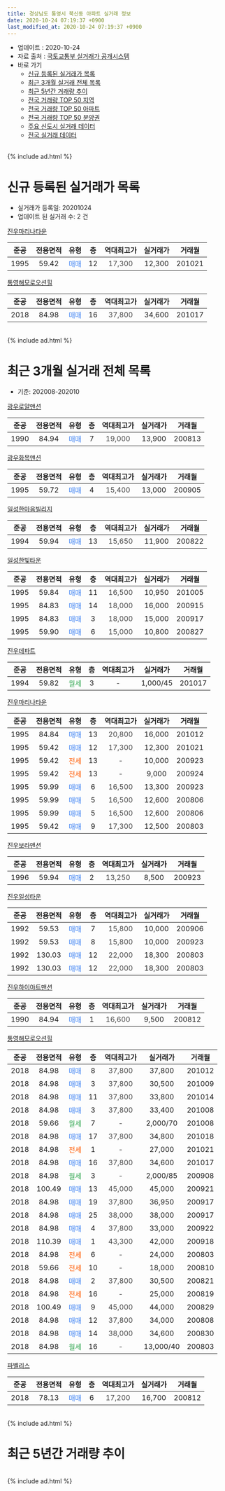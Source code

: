 ```yaml
---
title: 경상남도 통영시 북신동 아파트 실거래 정보
date: 2020-10-24 07:19:37 +0900
last_modified_at: 2020-10-24 07:19:37 +0900
---
```


* 업데이트 : 2020-10-24
* 자료 출처 : [국토교통부 실거래가 공개시스템](http://rt.molit.go.kr)
* 바로 가기
    * [신규 등록된 실거래가 목록](#신규-등록된-실거래가-목록)
    * [최근 3개월 실거래 전체 목록](#최근-3개월-실거래-전체-목록)
    * [최근 5년간 거래량 추이](#최근-5년간-거래량-추이)
    * [전국 거래량 TOP 50 지역](https://inasie.github.io/apt-trade-info/최근-3개월-전국에서-가장-거래가-많이-발생한-지역)
    * [전국 거래량 TOP 50 아파트](https://inasie.github.io/apt-trade-info/최근-3개월-전국에서-가장-거래가-많이-발생한-아파트)
    * [전국 거래량 TOP 50 분양권](https://inasie.github.io/apt-trade-info/최근-3개월-전국에서-가장-거래가-많이-발생한-분양권)
    * [주요 신도시 실거래 데이터](https://inasie.github.io/apt-trade-info/주요-신도시)
    * [전국 실거래 데이터](https://inasie.github.io/apt-trade-info/전국)
<br>
{% include ad.html %}
<br>

# 신규 등록된 실거래가 목록
* 실거래가 등록일: 20201024
* 업데이트 된 실거래 수: 2 건


[진우마리나타운](https://search.naver.com/search.naver?query=%EA%B2%BD%EC%83%81%EB%82%A8%EB%8F%84+%ED%86%B5%EC%98%81%EC%8B%9C+%EB%B6%81%EC%8B%A0%EB%8F%99+%EC%A7%84%EC%9A%B0%EB%A7%88%EB%A6%AC%EB%82%98%ED%83%80%EC%9A%B4)

|준공|전용면적|유형|층|역대최고가|실거래가|거래월|
|:---:|:---:|:---:|:---:|:---:|:---:|:---:|
|1995|59.42|<span style="color:#4285f3">매매</span>|12|<span style="color:#444444">17,300</span>|12,300|201021|

[통영해모로오션힐](https://search.naver.com/search.naver?query=%EA%B2%BD%EC%83%81%EB%82%A8%EB%8F%84+%ED%86%B5%EC%98%81%EC%8B%9C+%EB%B6%81%EC%8B%A0%EB%8F%99+%ED%86%B5%EC%98%81%ED%95%B4%EB%AA%A8%EB%A1%9C%EC%98%A4%EC%85%98%ED%9E%90)

|준공|전용면적|유형|층|역대최고가|실거래가|거래월|
|:---:|:---:|:---:|:---:|:---:|:---:|:---:|
|2018|84.98|<span style="color:#4285f3">매매</span>|16|<span style="color:#444444">37,800</span>|34,600|201017|


<br>
{% include ad.html %}
<br>

# 최근 3개월 실거래 전체 목록
* 기준: 202008-202010


[광우로얄맨션](https://search.naver.com/search.naver?query=%EA%B2%BD%EC%83%81%EB%82%A8%EB%8F%84+%ED%86%B5%EC%98%81%EC%8B%9C+%EB%B6%81%EC%8B%A0%EB%8F%99+%EA%B4%91%EC%9A%B0%EB%A1%9C%EC%96%84%EB%A7%A8%EC%85%98)

|준공|전용면적|유형|층|역대최고가|실거래가|거래월|
|:---:|:---:|:---:|:---:|:---:|:---:|:---:|
|1990|84.94|<span style="color:#4285f3">매매</span>|7|<span style="color:#444444">19,000</span>|13,900|200813|

[광우화목맨션](https://search.naver.com/search.naver?query=%EA%B2%BD%EC%83%81%EB%82%A8%EB%8F%84+%ED%86%B5%EC%98%81%EC%8B%9C+%EB%B6%81%EC%8B%A0%EB%8F%99+%EA%B4%91%EC%9A%B0%ED%99%94%EB%AA%A9%EB%A7%A8%EC%85%98)

|준공|전용면적|유형|층|역대최고가|실거래가|거래월|
|:---:|:---:|:---:|:---:|:---:|:---:|:---:|
|1995|59.72|<span style="color:#4285f3">매매</span>|4|<span style="color:#444444">15,400</span>|13,000|200905|

[일성한마음빌리지](https://search.naver.com/search.naver?query=%EA%B2%BD%EC%83%81%EB%82%A8%EB%8F%84+%ED%86%B5%EC%98%81%EC%8B%9C+%EB%B6%81%EC%8B%A0%EB%8F%99+%EC%9D%BC%EC%84%B1%ED%95%9C%EB%A7%88%EC%9D%8C%EB%B9%8C%EB%A6%AC%EC%A7%80)

|준공|전용면적|유형|층|역대최고가|실거래가|거래월|
|:---:|:---:|:---:|:---:|:---:|:---:|:---:|
|1994|59.94|<span style="color:#4285f3">매매</span>|13|<span style="color:#444444">15,650</span>|11,900|200822|

[일성한빛타운](https://search.naver.com/search.naver?query=%EA%B2%BD%EC%83%81%EB%82%A8%EB%8F%84+%ED%86%B5%EC%98%81%EC%8B%9C+%EB%B6%81%EC%8B%A0%EB%8F%99+%EC%9D%BC%EC%84%B1%ED%95%9C%EB%B9%9B%ED%83%80%EC%9A%B4)

|준공|전용면적|유형|층|역대최고가|실거래가|거래월|
|:---:|:---:|:---:|:---:|:---:|:---:|:---:|
|1995|59.84|<span style="color:#4285f3">매매</span>|11|<span style="color:#444444">16,500</span>|10,950|201005|
|1995|84.83|<span style="color:#4285f3">매매</span>|14|<span style="color:#444444">18,000</span>|16,000|200915|
|1995|84.83|<span style="color:#4285f3">매매</span>|3|<span style="color:#444444">18,000</span>|15,000|200917|
|1995|59.90|<span style="color:#4285f3">매매</span>|6|<span style="color:#444444">15,000</span>|10,800|200827|

[진우데파트](https://search.naver.com/search.naver?query=%EA%B2%BD%EC%83%81%EB%82%A8%EB%8F%84+%ED%86%B5%EC%98%81%EC%8B%9C+%EB%B6%81%EC%8B%A0%EB%8F%99+%EC%A7%84%EC%9A%B0%EB%8D%B0%ED%8C%8C%ED%8A%B8)

|준공|전용면적|유형|층|역대최고가|실거래가|거래월|
|:---:|:---:|:---:|:---:|:---:|:---:|:---:|
|1994|59.82|<span style="color:#34a853">월세</span>|3|<span style="color:#444444">-</span>|1,000/45|201017|

[진우마리나타운](https://search.naver.com/search.naver?query=%EA%B2%BD%EC%83%81%EB%82%A8%EB%8F%84+%ED%86%B5%EC%98%81%EC%8B%9C+%EB%B6%81%EC%8B%A0%EB%8F%99+%EC%A7%84%EC%9A%B0%EB%A7%88%EB%A6%AC%EB%82%98%ED%83%80%EC%9A%B4)

|준공|전용면적|유형|층|역대최고가|실거래가|거래월|
|:---:|:---:|:---:|:---:|:---:|:---:|:---:|
|1995|84.84|<span style="color:#4285f3">매매</span>|13|<span style="color:#444444">20,800</span>|16,000|201012|
|1995|59.42|<span style="color:#4285f3">매매</span>|12|<span style="color:#444444">17,300</span>|12,300|201021|
|1995|59.42|<span style="color:#ff5a00">전세</span>|13|<span style="color:#444444">-</span>|10,000|200923|
|1995|59.42|<span style="color:#ff5a00">전세</span>|13|<span style="color:#444444">-</span>|9,000|200924|
|1995|59.99|<span style="color:#4285f3">매매</span>|6|<span style="color:#444444">16,500</span>|13,300|200923|
|1995|59.99|<span style="color:#4285f3">매매</span>|5|<span style="color:#444444">16,500</span>|12,600|200806|
|1995|59.99|<span style="color:#4285f3">매매</span>|5|<span style="color:#444444">16,500</span>|12,600|200806|
|1995|59.42|<span style="color:#4285f3">매매</span>|9|<span style="color:#444444">17,300</span>|12,500|200803|

[진우보라맨션](https://search.naver.com/search.naver?query=%EA%B2%BD%EC%83%81%EB%82%A8%EB%8F%84+%ED%86%B5%EC%98%81%EC%8B%9C+%EB%B6%81%EC%8B%A0%EB%8F%99+%EC%A7%84%EC%9A%B0%EB%B3%B4%EB%9D%BC%EB%A7%A8%EC%85%98)

|준공|전용면적|유형|층|역대최고가|실거래가|거래월|
|:---:|:---:|:---:|:---:|:---:|:---:|:---:|
|1996|59.94|<span style="color:#4285f3">매매</span>|2|<span style="color:#444444">13,250</span>|8,500|200923|

[진우일성타운](https://search.naver.com/search.naver?query=%EA%B2%BD%EC%83%81%EB%82%A8%EB%8F%84+%ED%86%B5%EC%98%81%EC%8B%9C+%EB%B6%81%EC%8B%A0%EB%8F%99+%EC%A7%84%EC%9A%B0%EC%9D%BC%EC%84%B1%ED%83%80%EC%9A%B4)

|준공|전용면적|유형|층|역대최고가|실거래가|거래월|
|:---:|:---:|:---:|:---:|:---:|:---:|:---:|
|1992|59.53|<span style="color:#4285f3">매매</span>|7|<span style="color:#444444">15,800</span>|10,000|200906|
|1992|59.53|<span style="color:#4285f3">매매</span>|8|<span style="color:#444444">15,800</span>|10,000|200923|
|1992|130.03|<span style="color:#4285f3">매매</span>|12|<span style="color:#444444">22,000</span>|18,300|200803|
|1992|130.03|<span style="color:#4285f3">매매</span>|12|<span style="color:#444444">22,000</span>|18,300|200803|

[진우하이야트맨션](https://search.naver.com/search.naver?query=%EA%B2%BD%EC%83%81%EB%82%A8%EB%8F%84+%ED%86%B5%EC%98%81%EC%8B%9C+%EB%B6%81%EC%8B%A0%EB%8F%99+%EC%A7%84%EC%9A%B0%ED%95%98%EC%9D%B4%EC%95%BC%ED%8A%B8%EB%A7%A8%EC%85%98)

|준공|전용면적|유형|층|역대최고가|실거래가|거래월|
|:---:|:---:|:---:|:---:|:---:|:---:|:---:|
|1990|84.94|<span style="color:#4285f3">매매</span>|1|<span style="color:#444444">16,600</span>|9,500|200812|

[통영해모로오션힐](https://search.naver.com/search.naver?query=%EA%B2%BD%EC%83%81%EB%82%A8%EB%8F%84+%ED%86%B5%EC%98%81%EC%8B%9C+%EB%B6%81%EC%8B%A0%EB%8F%99+%ED%86%B5%EC%98%81%ED%95%B4%EB%AA%A8%EB%A1%9C%EC%98%A4%EC%85%98%ED%9E%90)

|준공|전용면적|유형|층|역대최고가|실거래가|거래월|
|:---:|:---:|:---:|:---:|:---:|:---:|:---:|
|2018|84.98|<span style="color:#4285f3">매매</span>|8|<span style="color:#444444">37,800</span>|37,800|201012|
|2018|84.98|<span style="color:#4285f3">매매</span>|3|<span style="color:#444444">37,800</span>|30,500|201009|
|2018|84.98|<span style="color:#4285f3">매매</span>|11|<span style="color:#444444">37,800</span>|33,800|201014|
|2018|84.98|<span style="color:#4285f3">매매</span>|3|<span style="color:#444444">37,800</span>|33,400|201008|
|2018|59.66|<span style="color:#34a853">월세</span>|7|<span style="color:#444444">-</span>|2,000/70|201008|
|2018|84.98|<span style="color:#4285f3">매매</span>|17|<span style="color:#444444">37,800</span>|34,800|201018|
|2018|84.98|<span style="color:#ff5a00">전세</span>|1|<span style="color:#444444">-</span>|27,000|201021|
|2018|84.98|<span style="color:#4285f3">매매</span>|16|<span style="color:#444444">37,800</span>|34,600|201017|
|2018|84.98|<span style="color:#34a853">월세</span>|3|<span style="color:#444444">-</span>|2,000/85|200908|
|2018|100.49|<span style="color:#4285f3">매매</span>|13|<span style="color:#444444">45,000</span>|45,000|200921|
|2018|84.98|<span style="color:#4285f3">매매</span>|19|<span style="color:#444444">37,800</span>|36,950|200917|
|2018|84.98|<span style="color:#4285f3">매매</span>|25|<span style="color:#444444">38,000</span>|38,000|200917|
|2018|84.98|<span style="color:#4285f3">매매</span>|4|<span style="color:#444444">37,800</span>|33,000|200922|
|2018|110.39|<span style="color:#4285f3">매매</span>|1|<span style="color:#444444">43,300</span>|42,000|200918|
|2018|84.98|<span style="color:#ff5a00">전세</span>|6|<span style="color:#444444">-</span>|24,000|200803|
|2018|59.66|<span style="color:#ff5a00">전세</span>|10|<span style="color:#444444">-</span>|18,000|200810|
|2018|84.98|<span style="color:#4285f3">매매</span>|2|<span style="color:#444444">37,800</span>|30,500|200821|
|2018|84.98|<span style="color:#ff5a00">전세</span>|16|<span style="color:#444444">-</span>|25,000|200819|
|2018|100.49|<span style="color:#4285f3">매매</span>|9|<span style="color:#444444">45,000</span>|44,000|200829|
|2018|84.98|<span style="color:#4285f3">매매</span>|12|<span style="color:#444444">37,800</span>|34,000|200808|
|2018|84.98|<span style="color:#4285f3">매매</span>|14|<span style="color:#444444">38,000</span>|34,600|200830|
|2018|84.98|<span style="color:#34a853">월세</span>|16|<span style="color:#444444">-</span>|13,000/40|200803|


<script async src="//pagead2.googlesyndication.com/pagead/js/adsbygoogle.js"></script>
<!-- 기본 -->
<ins class="adsbygoogle"
     style="display:block"
     data-ad-client="ca-pub-2446590836940007"
     data-ad-slot="1659523306"
     data-ad-format="auto"
     data-full-width-responsive="true"></ins>
<script>
(adsbygoogle = window.adsbygoogle || []).push({});
</script>


[파벨리스](https://search.naver.com/search.naver?query=%EA%B2%BD%EC%83%81%EB%82%A8%EB%8F%84+%ED%86%B5%EC%98%81%EC%8B%9C+%EB%B6%81%EC%8B%A0%EB%8F%99+%ED%8C%8C%EB%B2%A8%EB%A6%AC%EC%8A%A4)

|준공|전용면적|유형|층|역대최고가|실거래가|거래월|
|:---:|:---:|:---:|:---:|:---:|:---:|:---:|
|2018|78.13|<span style="color:#4285f3">매매</span>|6|<span style="color:#444444">17,200</span>|16,700|200812|


<br>
{% include ad.html %}
<br>

# 최근 5년간 거래량 추이


<div style="width:100%;">
    <canvas id="deal_progress" height="200"></canvas>
</div>

<script>
new Chart(document.getElementById("deal_progress"), {
    type: 'line',
    data: {
        labels: ['201510','201511','201512','201601','201602','201603','201604','201605','201606','201607','201608','201609','201610','201611','201612','201701','201702','201703','201704','201705','201706','201707','201708','201709','201710','201711','201712','201801','201802','201803','201804','201805','201806','201807','201808','201809','201810','201811','201812','201901','201902','201903','201904','201905','201906','201907','201908','201909','201910','201911','201912','202001','202002','202003','202004','202005','202006','202007','202008','202009','202010'],
        datasets: [{
            label: '매매',
            pointRadius: 1,
            data: [7, 7, 11, 7, 8, 7, 6, 6, 10, 8, 5, 5, 9, 5, 0, 3, 5, 6, 3, 5, 3, 7, 6, 8, 2, 4, 2, 3, 2, 12, 9, 10, 16, 12, 16, 35, 44, 29, 35, 21, 15, 20, 16, 12, 8, 9, 11, 12, 14, 13, 8, 7, 12, 9, 7, 8, 12, 17, 14, 12, 9],
            borderColor: "rgba(255, 201, 14, 1)",
            backgroundColor: "rgba(255, 201, 14, 0.5)",
            fill: false,
            lineTension: 0
        },{
            label: '전월세',
            pointRadius: 1,
            data: [1, 2, 1, 0, 3, 2, 1, 3, 0, 2, 2, 1, 2, 3, 4, 2, 2, 3, 0, 1, 1, 2, 3, 0, 2, 6, 0, 0, 3, 2, 6, 2, 3, 1, 2, 2, 7, 3, 14, 13, 4, 6, 9, 9, 4, 5, 2, 9, 1, 6, 11, 4, 3, 6, 2, 3, 2, 3, 4, 3, 3],
            borderColor: "rgba(0, 141, 185, 1)",
            backgroundColor: "rgba(0, 141, 185, 0.5)",
            fill: false,
            lineTension: 0
        }
        ]
    },
    options: {
        responsive: true,
        title: {
            display: false
        },
        tooltips: {
            mode: 'index',
            intersect: false
        },
        hover: {
            mode: 'nearest',
            intersect: true
        },
        scales: {
            xAxes: [{
                display: true,
                scaleLabel: {
                    display: true,
                    labelString: '년/월'
                }
            }],
            yAxes: [{
                display: true,
                ticks: {
                    suggestedMin: 0,
                },
                scaleLabel: {
                    display: true,
                    labelString: '실거래 수'
                }
            }]
        }
    }
});

</script>


<br>
{% include ad.html %}
<br>

